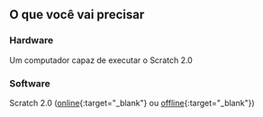 ## O que você vai precisar

### Hardware

Um computador capaz de executar o Scratch 2.0

### Software

Scratch 2.0 ([online](https://scratch.mit.edu/projects/editor/){:target="_blank"} ou [offline](https://scratch.mit.edu/scratch2download/){:target="_blank"})